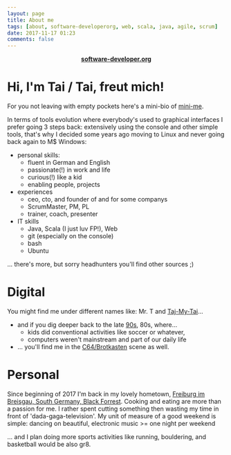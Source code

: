 ```yaml
---
layout: page
title: About me
tags: [about, software-developerorg, web, scala, java, agile, scrum]
date: 2017-11-17 01:23
comments: false
---
```

    
<center><a href="http://taitruong.github.io/software-developer.org"><b>software-developer.org</b></a></center>

# Hi, I'm Tai / Tai, freut mich!

For you not leaving with empty pockets here's a mini-bio of [mini-me](https://de.wikipedia.org/wiki/Holz-Tiger).

In terms of tools evolution where everybody's used to graphical interfaces I prefer going 3 steps back: extensively using the console and other simple tools, that's why I decided some years ago moving to Linux and never going back again to M$ Windows:
- personal skills:
  - fluent in German and English
  - passionate(!) in work and life
  - curious(!) like a kid
  - enabling people, projects
- experiences
  - ceo, cto, and founder of and for some companys
  - ScrumMaster, PM, PL
  - trainer, coach, presenter
- IT skills
  - Java, Scala (I just luv FP!), Web
  - git (especially on the console)
  - bash
  - Ubuntu

... there's more, but sorry headhunters you'll find other sources ;)

# Digital

You might find me under different names like: Mr. T and [Taj-My-Tai](https://www.instagram.com/taj.my.tai/)...
- and if you dig deeper back to the late [90s](https://www.heise.de/newsticker/meldung/Sex-im-Web-nur-noch-auf-Platz-3-15234.html), 80s, where...
  - kids did conventional activities like soccer or whatever,
  - computers weren't mainstream and part of our daily life
- ... you'll find me in the [C64/Brotkasten](http://www.mobygames.com/game/c64/black-panther/credits) scene as well.

# Personal
Since beginning of 2017 I'm back in my lovely hometown, [Freiburg im Breisgau, South Germany, Black Forrest](https://en.wikipedia.org/wiki/Freiburg_im_Breisgau). Cooking and eating are more than a passion for me. I rather spent cutting something then wasting my time in front of 'dada-gaga-television'. My unit of measure of a good weekend is simple: dancing on beautiful, electronic music >= one night per weekend

... and I plan doing more sports activities like running, bouldering, and basketball would be also gr8.

